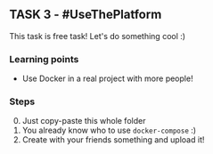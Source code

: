 ## TASK 3 -  #UseThePlatform

This task is free task! Let's do something cool :)

### Learning points
- Use Docker in a real project with more people!

### Steps
0. Just copy-paste this whole folder
1. You already know who to use `docker-compose` :)
2. Create with your friends something and upload it!
